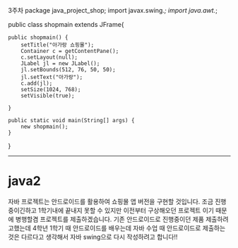 3주차
package java_project_shop;
import javax.swing.*;
import java.awt.*;

public class shopmain extends JFrame{
	
	public shopmain() {
		setTitle("아가랑 쇼핑몰");
		Container c = getContentPane();
		c.setLayout(null);
		JLabel jl = new JLabel();
		jl.setBounds(512, 76, 50, 50);
		jl.setText("아가랑");
		c.add(jl);
		setSize(1024, 768);
		setVisible(true);
		
	}
	
	public static void main(String[] args) {
		new shopmain();
	}

}

----------
# java2
자바 프로젝트는 안드로이드를 활용하여 쇼핑몰 앱 버전을 구현할 것입니다.
조금 진행중이긴하고 1학기내에 끝내지 못할 수 있지만 이전부터 구상해오던 프로젝트 이기 때문에 병행할겸 프로젝트를 제출하겠습니다.
기존 안드로이드로 진행중이던 제품 제출하려고했는데 4학년 1학기 때 안드로이드를 배우는데
자바 수업 때 안드로이드로 제출하는 것은 다르다고 생각해서 자바 swing으로 다시 작성하려고 합니다!!
